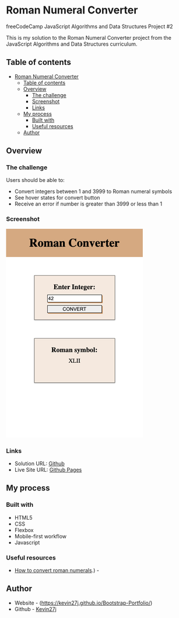 # Roman Numeral Converter

freeCodeCamp JavaScript Algorithms and Data Structures Project #2

This is my solution to the Roman Numeral Converter project from the JavaScript Algorithms and Data Structures curriculum.

## Table of contents

- [Roman Numeral Converter](#roman-numeral-converter)
  - [Table of contents](#table-of-contents)
  - [Overview](#overview)
    - [The challenge](#the-challenge)
    - [Screenshot](#screenshot)
    - [Links](#links)
  - [My process](#my-process)
    - [Built with](#built-with)
    - [Useful resources](#useful-resources)
  - [Author](#author)

## Overview

### The challenge

Users should be able to:

- Convert integers between 1 and 3999 to Roman numeral symbols
- See hover states for convert button
- Receive an error if number is greater than 3999 or less than 1

### Screenshot

![mobile home page](assets/screenshots/roman-converter-mobile-42.png)

### Links

- Solution URL: [Github](https://github.com/Kevin27j/roman-numeral-converter)
- Live Site URL: [Github Pages](https://kevin27j.github.io/roman-numeral-converter/)

## My process

### Built with

- HTML5
- CSS 
- Flexbox
- Mobile-first workflow
- Javascript

### Useful resources

- [How to convert roman numerals](https://blog.prepscholar.com/roman-numerals-converter#:~:text=If%20a%20numeral%20comes%20after,1%20%2B%201%20%2B%201).) - 
  
## Author

- Website - (https://kevin27j.github.io/Bootstrap-Portfolio/)
- Github - [Kevin27j](https://github.com/Kevin27j)